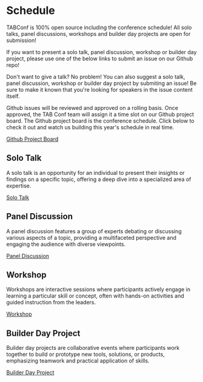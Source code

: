 # Schedule
TABConf is 100% open source including the conference schedule! All solo talks, panel discussions, workshops and builder day projects are open for submission! 

If you want to present a solo talk, panel discussion, workshop or builder day project, please use one of the below links to submit an issue on our Github repo!

Don't want to give a talk? No problem! You can also suggest a solo talk, panel discussion, workshop or builder day project by submiting an issue! Be sure to make it known that you're looking for speakers in the issue content itself.

Github issues will be reviewed and approved on a rolling basis. Once approved, the TAB Conf team will assign it a time slot on our Github project board. The Github project board is the conference schedule. Click below to check it out and watch us building this year's schedule in real time.

<a target="_blank" href="https://github.com/orgs/TABConf/projects/7" class="button button1 button4">Github Project Board</a>

## Solo Talk

A solo talk is an opportunity for an individual to present their insights or findings on a specific topic, offering a deep dive into a specialized area of expertise.

<a target="_blank" href="https://github.com/TABConf/7.tabconf.com/issues/new?template=solo-talk-submission.md" 
class="button button1 button2">Solo Talk</a>

## Panel Discussion

A panel discussion features a group of experts debating or discussing various aspects of a topic, providing a multifaceted perspective and engaging the audience with diverse viewpoints.

<a target="_blank" href="https://github.com/TABConf/7.tabconf.com/issues/new?template=panel-discussion-submission.md" class="button button1 button5">Panel Discussion</a>

## Workshop

Workshops are interactive sessions where participants actively engage in learning a particular skill or concept, often with hands-on activities and guided instruction from the leaders.

<a target="_blank" href="https://github.com/TABConf/7.tabconf.com/issues/new?template=workshop-submission.md" class="button button1 button6">Workshop</a>

## Builder Day Project

Builder day projects are collaborative events where participants work together to build or prototype new tools, solutions, or products, emphasizing teamwork and practical application of skills.

<a target="_blank" href="https://github.com/TABConf/7.tabconf.com/issues/new?template=issue--builder-day-project-submission-.md" class="button button1 ">Builder Day Project</a>
